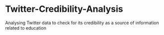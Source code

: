 # Twitter-Credibility-Analysis
Analysing Twitter data to check for its credibility as a source of information related to education
